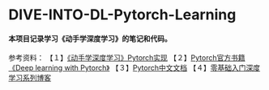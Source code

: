 # DIVE-INTO-DL-Pytorch-Learning
#### 本项目记录学习《动手学深度学习》的笔记和代码。
参考资料：
【１】[《动手学深度学习》Pytorch实现](https://github.com/ShusenTang/Dive-into-DL-PyTorch.git) 
【２】[Pytorch官方书籍《Deep learning with Pytorch》](https://github.com/ShusenTang/Deep-Learning-with-PyTorch-Chinese.git) 
【３】[Pytorch中文文档](https://pytorch-cn.readthedocs.io/zh/latest/) 
【４】[零基础入门深度学习系列博客](https://www.zybuluo.com/hanbingtao/note/433855) 
